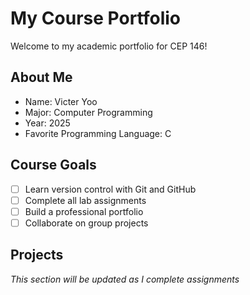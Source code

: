 # My Course Portfolio

Welcome to my academic portfolio for CEP 146!

## About Me
- Name: Victer Yoo
- Major: Computer Programming
- Year: 2025
- Favorite Programming Language: C

## Course Goals
- [ ] Learn version control with Git and GitHub
- [ ] Complete all lab assignments
- [ ] Build a professional portfolio
- [ ] Collaborate on group projects

## Projects
*This section will be updated as I complete assignments*
